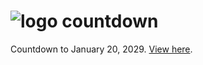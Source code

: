 # ![logo](https://www.luc.edu/media/lucedu/peoplegroveassets/logos/luc-logo-vertical-color-1350-1700.png) countdown
Countdown to January 20, 2029. [View here](https://ryanmontville.com/countdown/).
